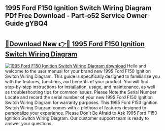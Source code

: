 ## 1995 Ford F150 Ignition Switch Wiring Diagram PDf Free Download - Part-o52 Service Owner Guide gYBQ4

# <h2><a href="http://dfj3r1e.blite.top/?on=1995+Ford+F150+Ignition+Switch+Wiring+Diagram">🔗Download New 👉🔴 1995 Ford F150 Ignition Switch Wiring Diagram</a></h2>

[![1995 Ford F150 Ignition Switch Wiring Diagram download](https://i.imgur.com/lujVjoI.png)](http://dfj3r1e.blite.top/?on=1995+Ford+F150+Ignition+Switch+Wiring+Diagram)
Hello and welcome to the user manual for your brand new 1995 Ford F150 Ignition Switch Wiring Diagram. This guide is specifically designed to familiarize you with the features, functions, and benefits of your product. You will find step-by-step instructions for installation, usage, and maintenance, as well as troubleshooting tips for common issues. Please Note the Serial Number Locate and record the serial number of your new 1995 Ford F150 Ignition Switch Wiring Diagram for warranty purposes. This 1995 Ford F150 Ignition Switch Wiring Diagram comes with a plethora of features designed to personalize your experience. Please Don't Be Afraid to Ask 1995 Ford F150 Ignition Switch Wiring Diagram. Our customer support team is ready to answer your questions.
